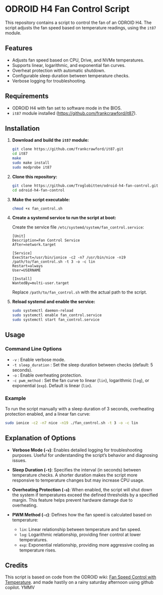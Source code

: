 # ODROID H4 Fan Control Script

This repository contains a script to control the fan of an ODROID H4. The script adjusts the fan speed based on temperature readings, using the `it87` module.

## Features

- Adjusts fan speed based on CPU, Drive, and NVMe temperatures.
- Supports linear, logarithmic, and exponential fan curves.
- Overheat protection with automatic shutdown.
- Configurable sleep duration between temperature checks.
- Verbose logging for troubleshooting.

## Requirements

- ODROID H4 with fan set to software mode in the BIOS.
- `it87` module installed (https://github.com/frankcrawford/it87).

## Installation

1. **Download and build the `it87` module:**
   ```bash
   git clone https://github.com/frankcrawford/it87.git
   cd it87
   make
   sudo make install
   sudo modprobe it87
   ```

2. **Clone this repository:**
   ```bash
   git clone https://github.com/Troglobitten/odroid-h4-fan-control.git
   cd odroid-h4-fan-control
   ```

3. **Make the script executable:**
   ```bash
   chmod +x fan_control.sh
   ```

4. **Create a systemd service to run the script at boot:**

   Create the service file `/etc/systemd/system/fan_control.service`:
   ```
   [Unit]
   Description=Fan Control Service
   After=network.target

   [Service]
   ExecStart=/usr/bin/ionice -c2 -n7 /usr/bin/nice -n19 /path/to/fan_control.sh -t 3 -o -c lin
   Restart=always
   User=USERNAME

   [Install]
   WantedBy=multi-user.target
   ```

   Replace `/path/to/fan_control.sh` with the actual path to the script.

5. **Reload systemd and enable the service:**
   ```bash
   sudo systemctl daemon-reload
   sudo systemctl enable fan_control.service
   sudo systemctl start fan_control.service
   ```

## Usage

### Command Line Options

- `-v` : Enable verbose mode.
- `-t sleep_duration` : Set the sleep duration between checks (default: 5 seconds).
- `-o` : Enable overheating protection.
- `-c pwm_method` : Set the fan curve to linear (`lin`), logarithmic (`log`), or exponential (`exp`). Default is linear (`lin`).

### Example

To run the script manually with a sleep duration of 3 seconds, overheating protection enabled, and a linear fan curve:
```bash
sudo ionice -c2 -n7 nice -n19 ./fan_control.sh -t 3 -o -c lin
```

## Explanation of Options

- **Verbose Mode (`-v`)**:
  Enables detailed logging for troubleshooting purposes. Useful for understanding the script’s behavior and diagnosing issues.

- **Sleep Duration (`-t`)**:
  Specifies the interval (in seconds) between temperature checks. A shorter duration makes the script more responsive to temperature changes but may increase CPU usage.

- **Overheating Protection (`-o`)**:
  When enabled, the script will shut down the system if temperatures exceed the defined thresholds by a specified margin. This feature helps prevent hardware damage due to overheating.

- **PWM Method (`-c`)**:
  Defines how the fan speed is calculated based on temperature:
  - `lin`: Linear relationship between temperature and fan speed.
  - `log`: Logarithmic relationship, providing finer control at lower temperatures.
  - `exp`: Exponential relationship, providing more aggressive cooling as temperature rises.

## Credits

This script is based on code from the ODROID wiki: [Fan Speed Control with Temperature](https://wiki.odroid.com/odroid-h4/application_note/fan_speed_control_with_temp). and made hastily on a rainy saturday afternoon using github copilot. YMMV
